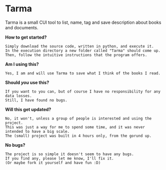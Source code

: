 # Tarma
Tarma is a small CUI tool to list, name, tag and save description about books and documents.

**How to get started?**<br>
```
Simply download the source code, written in python, and execute it.
In the execution directory a new folder called "Tarma" should come up.
Then, follow the intuitive instructions that the program offers.
```

**Am I using this?**
```
Yes, I am and will use Tarma to save what I think of the books I read.
```

**Should *you* use this?**
```
If you want to you can, but of course I have no responsibility for any data losses.
Still, I have found no bugs.
```

**Will this get updated?**<br>
```
No, it won't, unless a group of people is interested and using the project.
This was just a way for me to spend some time, and it was never intended to have a big scale.
The (small) project was built in 4 hours only, from the gorund up.
```

**No bugs?**
```
The project is so simple it doesn't seem to have any bugs.
If you find any, please let me know, I'll fix it.
(Or maybe fork it yourself and have fun :D)
```
